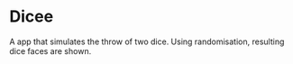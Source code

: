 # Dicee

A app that simulates the throw of two dice.
Using randomisation, resulting dice faces are shown.
